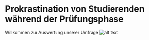 # Prokrastination von Studierenden während der Prüfungsphase

Willkommen zur Auswertung unserer Umfrage
![alt text](https://github.com/raupy/prokrastination/blob/master/img/poster.png?raw=true)
